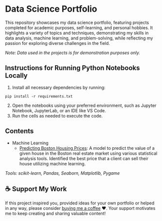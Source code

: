 # Data Science Portfolio
This repository showcases my data science portfolio, featuring projects completed for academic purposes, self-learning, and personal hobbies. It highlights a variety of topics and techniques, demonstrating my skills in data analysis, machine learning, and problem-solving, while reflecting my passion for exploring diverse challenges in the field.

_Note: Data used in the projects is for demonstration purposes only._

## Instructions for Running Python Notebooks Locally
1.	Install all necessary dependencies by running:
```
pip install -r requirements.txt
```
2.	Open the notebooks using your preferred environment, such as Jupyter Notebook, JupyterLab, or an IDE like VS Code.
3.	Run the cells as needed to execute the code.

## Contents

- Machine Learning
    - [Predicting Boston Housing Prices](https://github.com/TahaBerk58/data-science-portfolio/tree/main/Predicting%20Boston%20Housing%20Prices): A model to predict the value of a given house in the Boston real estate market using various statistical analysis tools. Identified the best price that a client can sell their house utilizing machine learning.

_Tools: scikit-learn, Pandas, Seaborn, Matplotlib, Pygame_

## ☕️ Support My Work
If this project inspired you, provided ideas for your own portfolio or helped in any way, please consider [buying me a coffee](https://www.buymeacoffee.com/tahaberkterekli) ❤️. Your support motivates me to keep creating and sharing valuable content! 

